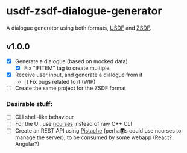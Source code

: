 # usdf-zsdf-dialogue-generator

A dialogue generator using both formats, [USDF](https://github.com/rheit/zdoom/blob/master/specs/usdf.txt) and [ZSDF](https://github.com/coelckers/gzdoom/blob/master/specs/usdf_zdoom.txt).

## v1.0.0

- [x] Generate a dialogue (based on mocked data)
    - [x] Fix "IFITEM" tag to create multiple
- [x] Receive user input, and generate a dialogue from it
    - [] Fix bugs related to it (WIP)
- [ ] Create the same project for the ZSDF format

### Desirable stuff:
- [ ] CLI shell-like behaviour
- [ ] For the UI, use [ncurses](https://en.wikipedia.org/wiki/Ncurses) instead of raw C++ CLI
- [ ] Create an REST API using [Pistache](http://pistache.io/) (perha:b:s could use ncurses to manage the server), to be consumed by some webapp (React? Angular?)
